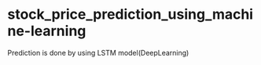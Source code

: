 # stock_price_prediction_using_machine-learning
Prediction is done by using LSTM model(DeepLearning)
